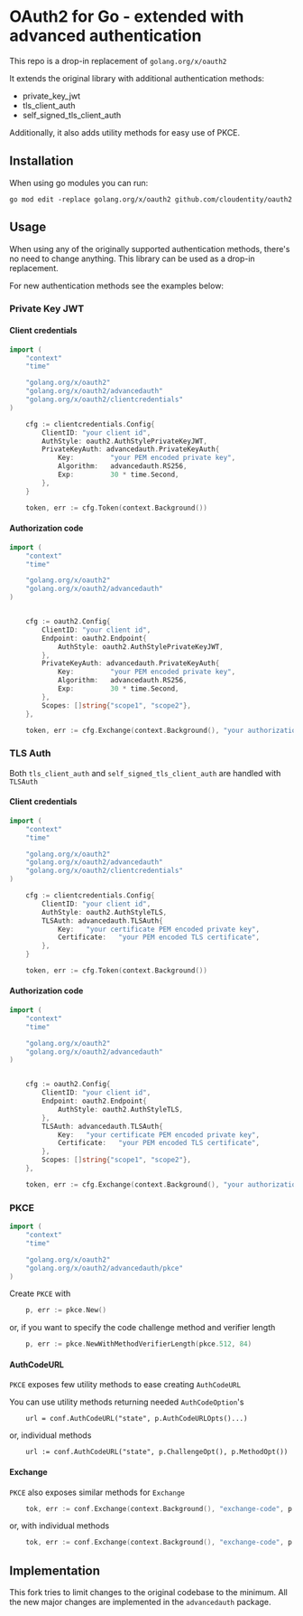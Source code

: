 # OAuth2 for Go - extended with advanced authentication

This repo is a drop-in replacement of `golang.org/x/oauth2`

It extends the original library with additional authentication methods:

- private_key_jwt
- tls_client_auth
- self_signed_tls_client_auth

Additionally, it also adds utility methods for easy use of PKCE.

## Installation

When using go modules you can run:

`go mod edit -replace golang.org/x/oauth2 github.com/cloudentity/oauth2`

## Usage

When using any of the originally supported authentication methods, there's no need to change anything.
This library can be used as a drop-in replacement.

For new authentication methods see the examples below:

### Private Key JWT

#### Client credentials

```go
import (
	"context"
	"time"

	"golang.org/x/oauth2"
	"golang.org/x/oauth2/advancedauth"
	"golang.org/x/oauth2/clientcredentials"
)
```

```go
    cfg := clientcredentials.Config{
        ClientID: "your client id",
        AuthStyle: oauth2.AuthStylePrivateKeyJWT,
        PrivateKeyAuth: advancedauth.PrivateKeyAuth{
    		Key:         "your PEM encoded private key",
    		Algorithm:   advancedauth.RS256,
    		Exp:         30 * time.Second,
        },
    }

    token, err := cfg.Token(context.Background())
```

#### Authorization code

```go
import (
	"context"
	"time"

	"golang.org/x/oauth2"
	"golang.org/x/oauth2/advancedauth"
)
```

```go

    cfg := oauth2.Config{
        ClientID: "your client id",
        Endpoint: oauth2.Endpoint{
            AuthStyle: oauth2.AuthStylePrivateKeyJWT,
        },
        PrivateKeyAuth: advancedauth.PrivateKeyAuth{
    		Key:         "your PEM encoded private key",
    		Algorithm:   advancedauth.RS256,
    		Exp:         30 * time.Second,
        },
        Scopes: []string{"scope1", "scope2"},
    },

    token, err := cfg.Exchange(context.Background(), "your authorization code")
```

### TLS Auth

Both `tls_client_auth` and `self_signed_tls_client_auth` are handled with `TLSAuth`

#### Client credentials

```go
import (
	"context"
	"time"

	"golang.org/x/oauth2"
	"golang.org/x/oauth2/advancedauth"
	"golang.org/x/oauth2/clientcredentials"
)
```

```go
    cfg := clientcredentials.Config{
        ClientID: "your client id",
        AuthStyle: oauth2.AuthStyleTLS,
    	TLSAuth: advancedauth.TLSAuth{
    		Key:   "your certificate PEM encoded private key",
    		Certificate:   "your PEM encoded TLS certificate",
    	},
    }

    token, err := cfg.Token(context.Background())
```

#### Authorization code

```go
import (
	"context"
	"time"

	"golang.org/x/oauth2"
	"golang.org/x/oauth2/advancedauth"
)
```

```go

    cfg := oauth2.Config{
        ClientID: "your client id",
        Endpoint: oauth2.Endpoint{
            AuthStyle: oauth2.AuthStyleTLS,
        },
    	TLSAuth: advancedauth.TLSAuth{
    		Key:   "your certificate PEM encoded private key",
    		Certificate:   "your PEM encoded TLS certificate",
    	},
        Scopes: []string{"scope1", "scope2"},
    },

    token, err := cfg.Exchange(context.Background(), "your authorization code")
```

### PKCE

```go
import (
	"context"
	"time"

	"golang.org/x/oauth2"
	"golang.org/x/oauth2/advancedauth/pkce"
)
```

Create `PKCE` with

```go
    p, err := pkce.New()
```

or, if you want to specify the code challenge method and verifier length

```go
    p, err := pkce.NewWithMethodVerifierLength(pkce.512, 84)
```

#### AuthCodeURL

`PKCE` exposes few utility methods to ease creating `AuthCodeURL`

You can use utility methods returning needed `AuthCodeOption`'s

```
    url = conf.AuthCodeURL("state", p.AuthCodeURLOpts()...)
```

or, individual methods

```
    url := conf.AuthCodeURL("state", p.ChallengeOpt(), p.MethodOpt())
```

#### Exchange

`PKCE` also exposes similar methods for `Exchange`

```go
    tok, err := conf.Exchange(context.Background(), "exchange-code", p.ExchangeOpts()...)
```

or, with individual methods

```go
    tok, err := conf.Exchange(context.Background(), "exchange-code", p.VerifierOpt(), p.MethodOpt())
```

## Implementation

This fork tries to limit changes to the original codebase to the minimum.
All the new major changes are implemented in the `advancedauth` package.
